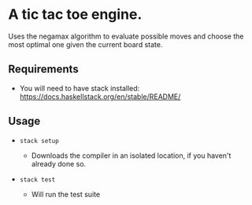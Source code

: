 # A tic tac toe engine.

Uses the negamax algorithm to evaluate possible moves and choose the most optimal one given the current board state.

## Requirements

- You will need to have stack installed: https://docs.haskellstack.org/en/stable/README/

## Usage

- ```stack setup```
  - Downloads the compiler in an isolated location, if you haven't already done so.

- ```stack test```
  - Will run the test suite